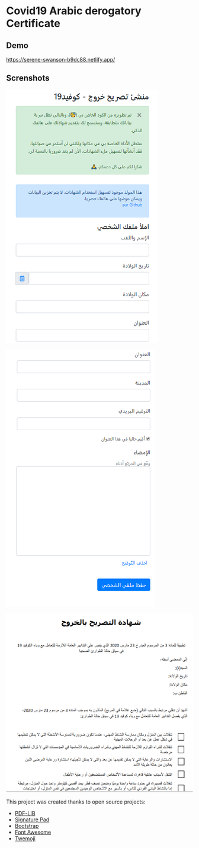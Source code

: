 # Covid19 Arabic derogatory Certificate 


## Demo

https://serene-swanson-b9dc88.netlify.app/


## Screnshots


![](Capture.PNG)

![](Capture1.PNG)

![](Capture2.PNG)


This project was created thanks to open source projects:

- [PDF-LIB](https://pdf-lib.js.org/)
- [Signature Pad](https://github.com/szimek/signature_pad)
- [Bootstrap](https://getbootstrap.com/)
- [Font Awesome](https://fontawesome.com/license)
- [Twemoji](https://twemoji.twitter.com/)
